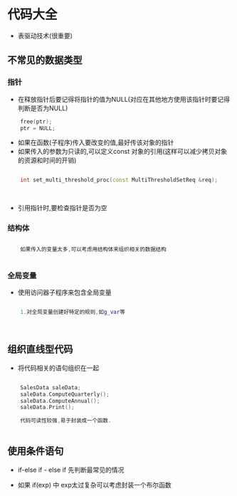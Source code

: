 # 代码大全

- 表驱动技术(很重要)
  
    
## 不常见的数据类型

### 指针

- 在释放指针后要记得将指针的值为NULL(对应在其他地方使用该指针时要记得判断是否为NULL)
```c
    free(ptr);
    ptr = NULL;
```

- 如果在函数(子程序)传入要改变的值,最好传该对象的指针
- 如果传入的参数为只读的,可以定义const 对象的引用(这样可以减少拷贝对象的资源和时间的开销)
```c++

    int set_multi_threshold_proc(const MultiThresholdSetReq &req);
    
    
```
- 引用指针时,要检查指针是否为空

### 结构体

```c++

    如果传入的变量太多,可以考虑用结构体来组织相关的数据结构
    
```

### 全局变量

- 使用访问器子程序来包含全局变量

```c++

    1.对全局变量创建好特定的规则,如g_var等
    
    
```

## 组织直线型代码

- 将代码相关的语句组织在一起

```c++

    SalesData saleData;
    saleData.ComputeQuarterly();
    saleData.ComputeAnnual();
    saleData.Print();
    
    代码可读性较强,易于封装成一个函数.
    
```

## 使用条件语句

- if-else if - else if 先判断最常见的情况

- 如果 if(exp) 中 exp太过复杂可以考虑封装一个布尔函数